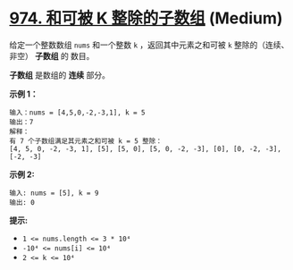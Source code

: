 # [974. 和可被 K 整除的子数组][link] (Medium)

[link]: https://leetcode.cn/problems/subarray-sums-divisible-by-k/

给定一个整数数组 `nums` 和一个整数 `k` ，返回其中元素之和可被 `k` 整除的（连续、非空） **子数组** 的
数目。

**子数组** 是数组的 **连续** 部分。

**示例 1：**

```
输入：nums = [4,5,0,-2,-3,1], k = 5
输出：7
解释：
有 7 个子数组满足其元素之和可被 k = 5 整除：
[4, 5, 0, -2, -3, 1], [5], [5, 0], [5, 0, -2, -3], [0], [0, -2, -3], [-2, -3]
```

**示例 2:**

```
输入: nums = [5], k = 9
输出: 0
```

**提示:**

- `1 <= nums.length <= 3 * 10⁴`
- `-10⁴ <= nums[i] <= 10⁴`
- `2 <= k <= 10⁴`
